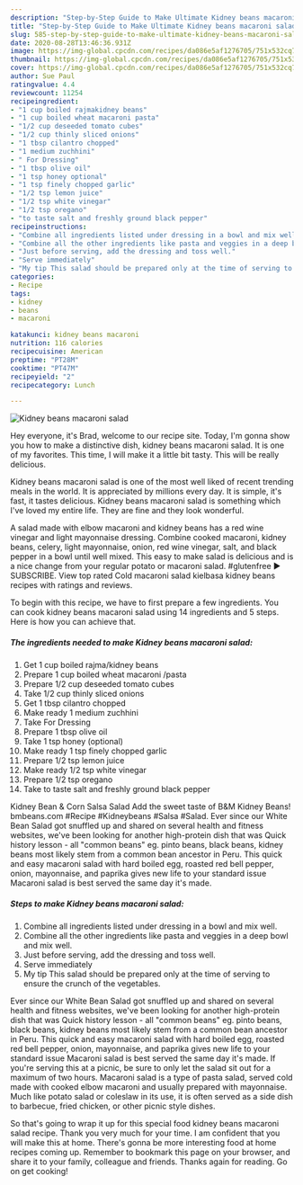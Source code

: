 ```yaml
---
description: "Step-by-Step Guide to Make Ultimate Kidney beans macaroni salad"
title: "Step-by-Step Guide to Make Ultimate Kidney beans macaroni salad"
slug: 585-step-by-step-guide-to-make-ultimate-kidney-beans-macaroni-salad
date: 2020-08-28T13:46:36.931Z
image: https://img-global.cpcdn.com/recipes/da086e5af1276705/751x532cq70/kidney-beans-macaroni-salad-recipe-main-photo.jpg
thumbnail: https://img-global.cpcdn.com/recipes/da086e5af1276705/751x532cq70/kidney-beans-macaroni-salad-recipe-main-photo.jpg
cover: https://img-global.cpcdn.com/recipes/da086e5af1276705/751x532cq70/kidney-beans-macaroni-salad-recipe-main-photo.jpg
author: Sue Paul
ratingvalue: 4.4
reviewcount: 11254
recipeingredient:
- "1 cup boiled rajmakidney beans"
- "1 cup boiled wheat macaroni pasta"
- "1/2 cup deseeded tomato cubes"
- "1/2 cup thinly sliced onions"
- "1 tbsp cilantro chopped"
- "1 medium zuchhini"
- " For Dressing"
- "1 tbsp olive oil"
- "1 tsp honey optional"
- "1 tsp finely chopped garlic"
- "1/2 tsp lemon juice"
- "1/2 tsp white vinegar"
- "1/2 tsp oregano"
- "to taste salt and freshly ground black pepper"
recipeinstructions:
- "Combine all ingredients listed under dressing in a bowl and mix well."
- "Combine all the other ingredients like pasta and veggies in a deep bowl and mix well."
- "Just before serving, add the dressing and toss well."
- "Serve immediately"
- "My tip This salad should be prepared only at the time of serving to ensure the crunch of the vegetables."
categories:
- Recipe
tags:
- kidney
- beans
- macaroni

katakunci: kidney beans macaroni 
nutrition: 116 calories
recipecuisine: American
preptime: "PT28M"
cooktime: "PT47M"
recipeyield: "2"
recipecategory: Lunch

---
```



![Kidney beans macaroni salad](https://img-global.cpcdn.com/recipes/da086e5af1276705/751x532cq70/kidney-beans-macaroni-salad-recipe-main-photo.jpg)

Hey everyone, it's Brad, welcome to our recipe site. Today, I'm gonna show you how to make a distinctive dish, kidney beans macaroni salad. It is one of my favorites. This time, I will make it a little bit tasty. This will be really delicious.

Kidney beans macaroni salad is one of the most well liked of recent trending meals in the world. It is appreciated by millions every day. It is simple, it's fast, it tastes delicious. Kidney beans macaroni salad is something which I've loved my entire life. They are fine and they look wonderful.

A salad made with elbow macaroni and kidney beans has a red wine vinegar and light mayonnaise dressing. Combine cooked macaroni, kidney beans, celery, light mayonnaise, onion, red wine vinegar, salt, and black pepper in a bowl until well mixed. This easy to make salad is delicious and is a nice change from your regular potato or macaroni salad. #glutenfree ► SUBSCRIBE. View top rated Cold macaroni salad kielbasa kidney beans recipes with ratings and reviews.


To begin with this recipe, we have to first prepare a few ingredients. You can cook kidney beans macaroni salad using 14 ingredients and 5 steps. Here is how you can achieve that.

<!--inarticleads1-->

##### The ingredients needed to make Kidney beans macaroni salad:

1. Get 1 cup boiled rajma/kidney beans
1. Prepare 1 cup boiled wheat macaroni /pasta
1. Prepare 1/2 cup deseeded tomato cubes
1. Take 1/2 cup thinly sliced onions
1. Get 1 tbsp cilantro chopped
1. Make ready 1 medium zuchhini
1. Take  For Dressing
1. Prepare 1 tbsp olive oil
1. Take 1 tsp honey (optional)
1. Make ready 1 tsp finely chopped garlic
1. Prepare 1/2 tsp lemon juice
1. Make ready 1/2 tsp white vinegar
1. Prepare 1/2 tsp oregano
1. Take to taste salt and freshly ground black pepper


Kidney Bean &amp; Corn Salsa Salad Add the sweet taste of B&amp;M Kidney Beans! bmbeans.com #Recipe #Kidneybeans #Salsa #Salad. Ever since our White Bean Salad got snuffled up and shared on several health and fitness websites, we&#39;ve been looking for another high-protein dish that was Quick history lesson - all &#34;common beans&#34; eg. pinto beans, black beans, kidney beans most likely stem from a common bean ancestor in Peru. This quick and easy macaroni salad with hard boiled egg, roasted red bell pepper, onion, mayonnaise, and paprika gives new life to your standard issue Macaroni salad is best served the same day it&#39;s made. 

<!--inarticleads2-->

##### Steps to make Kidney beans macaroni salad:

1. Combine all ingredients listed under dressing in a bowl and mix well.
1. Combine all the other ingredients like pasta and veggies in a deep bowl and mix well.
1. Just before serving, add the dressing and toss well.
1. Serve immediately
1. My tip This salad should be prepared only at the time of serving to ensure the crunch of the vegetables.


Ever since our White Bean Salad got snuffled up and shared on several health and fitness websites, we&#39;ve been looking for another high-protein dish that was Quick history lesson - all &#34;common beans&#34; eg. pinto beans, black beans, kidney beans most likely stem from a common bean ancestor in Peru. This quick and easy macaroni salad with hard boiled egg, roasted red bell pepper, onion, mayonnaise, and paprika gives new life to your standard issue Macaroni salad is best served the same day it&#39;s made. If you&#39;re serving this at a picnic, be sure to only let the salad sit out for a maximum of two hours. Macaroni salad is a type of pasta salad, served cold made with cooked elbow macaroni and usually prepared with mayonnaise. Much like potato salad or coleslaw in its use, it is often served as a side dish to barbecue, fried chicken, or other picnic style dishes. 

So that's going to wrap it up for this special food kidney beans macaroni salad recipe. Thank you very much for your time. I am confident that you will make this at home. There's gonna be more interesting food at home recipes coming up. Remember to bookmark this page on your browser, and share it to your family, colleague and friends. Thanks again for reading. Go on get cooking!
